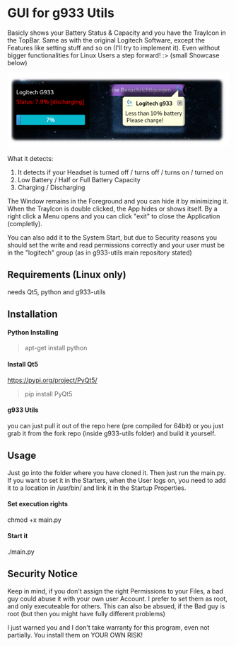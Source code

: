 # GUI for g933 Utils
Basicly shows your Battery Status & Capacity and you have the TrayIcon in the TopBar. Same as with the original Logitech Software, except the Features like setting stuff and so on (I'll try to implement it).  Even without bigger functionalities for Linux Users a step forward! :> (small Showcase below)

![Showcase](showcase.png)

What it detects:
1. It detects if your Headset is turned off / turns off / turns on / turned on
2. Low Battery / Half or Full Battery Capacity
3. Charging / Discharging

The Window remains in the Foreground and you can hide it by minimizing it. When the TrayIcon is double clicked, the App hides or shows itself. By a right click a Menu opens and you can click "exit" to close the Application (completly).

You can also add it to the System Start, but due to Security reasons you should set the write and read permissions correctly and your user must be in the "logitech" group (as in g933-utils main repository stated)

## Requirements (Linux only)
needs Qt5, python and g933-utils

## Installation
#### Python Installing
> apt-get install python

#### Install Qt5 
https://pypi.org/project/PyQt5/
> pip install PyQt5

#### g933 Utils
you can just pull it out of the repo here  (pre compiled for 64bit) or you just grab it from the fork repo (inside g933-utils folder) and build it yourself.

## Usage
Just go into the folder where you have cloned it. Then just run the main.py. If you want to set it in the Starters, when the User logs on, you need to add it to a location in /usr/bin/<folder> and link it in the Startup Properties. 
  
#### Set execution rights
chmod +x main.py

#### Start it
./main.py

## Security Notice
Keep in mind, if you don't assign the right Permissions to your Files, a bad guy could abuse it with your own user Account.
I prefer to set them as root, and only executeable for others. This can also be absued, if the Bad guy is root (but then you might have fully different problems)

I just warned you and I don't take warranty for this program, even not partially. 
You install them on YOUR OWN RISK! 
